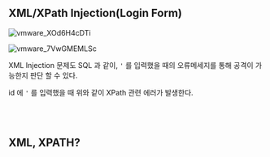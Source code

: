## XML/XPath Injection(Login Form)

![vmware_XOd6H4cDTi](https://user-images.githubusercontent.com/79683414/136135201-cc9e221f-c1bc-45e5-bdec-f26f0fa2e7d1.png)



![vmware_7VwGMEMLSc](https://user-images.githubusercontent.com/79683414/136135309-07e273fe-eabb-4ea8-a82a-a7d54001a6cd.png)

XML Injection 문제도 SQL 과 같이,  `'` 를 입력했을 때의 오류메세지를 통해 공격이 가능한지 판단 할 수 있다.

id 에 `'` 를 입력했을 때 위와 같이 XPath 관련 에러가 발생한다.

<br><br>

## XML, XPATH?

